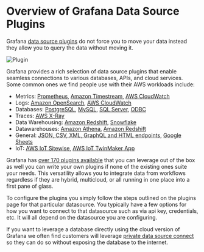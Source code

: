 # Overview of Grafana Data Source Plugins
Grafana [data source plugins](https://grafana.com/docs/grafana/latest/datasources/) do not force you to move your data instead they allow you to query the data without moving it. 

![Plugin](../images/plug.png)

Grafana provides a rich selection of data source plugins that enable seamless connections to various databases, APIs, and cloud services. Some common ones we find people use with their AWS workloads include:

- Metrics: [Prometheus](https://grafana.com/grafana/plugins/prometheus/), [Amazon Timestream](https://grafana.com/grafana/plugins/grafana-timestream-datasource/), [AWS CloudWatch](https://grafana.com/grafana/plugins/cloudwatch/)
- Logs: [Amazon OpenSearch](https://grafana.com/grafana/plugins/grafana-opensearch-datasource/), [AWS CloudWatch](https://grafana.com/grafana/plugins/cloudwatch/)
- Databases: [PostgreSQL](https://grafana.com/grafana/plugins/postgres/), [MySQL](https://grafana.com/grafana/plugins/mysql/), [SQL Server](https://grafana.com/grafana/plugins/mssql/), [ODBC](https://grafana.com/grafana/plugins/grafana-odbc-datasource/)
- Traces: [AWS X-Ray](https://grafana.com/grafana/plugins/grafana-x-ray-datasource/)
- Data Warehousing: [Amazon Redshift](https://grafana.com/grafana/plugins/grafana-redshift-datasource/), [Snowflake](https://grafana.com/grafana/plugins/grafana-snowflake-datasource/)
- Datawarehouses: [Amazon Athena](https://grafana.com/grafana/plugins/grafana-athena-datasource/), [Amazon Redshift](https://grafana.com/grafana/plugins/grafana-redshift-datasource/)
- General: [JSON, CSV, XML, GraphQL and HTML endpoints](https://grafana.com/grafana/plugins/yesoreyeram-infinity-datasource/), [Google Sheets](https://grafana.com/grafana/plugins/grafana-googlesheets-datasource/)
- IoT: [AWS IoT Sitewise](https://grafana.com/grafana/plugins/grafana-iot-sitewise-datasource/), [AWS IoT TwinMaker App](https://grafana.com/grafana/plugins/grafana-iot-twinmaker-app/)

Grafana has [over 170 plugins available](https://grafana.com/grafana/plugins/) that you can leverage out of the box as well you can write your own plugins if none of the existing ones suite your needs. This versatility allows you to integrate data from workflows regardless if they are hybrid, multicloud, or all running in one place into a first pane of glass.

To configure the plugins you simply follow the steps outlined on the plugins page for that particular datasource. You typically have a few options for how you want to connect to that datasource such as via api key, credentials, etc. It will all depend on the datasource you are configuring.

If you want to leverage a database directly using the cloud version of Grafana we often find customers will leverage [private data source connect](https://grafana.com/docs/grafana-cloud/connect-externally-hosted/configure-private-datasource-connect/) so they can do so without exposing the database to the internet.
